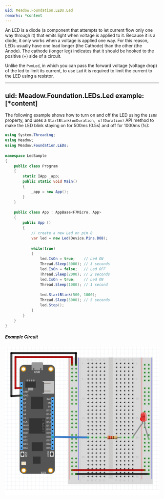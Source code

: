 ```yaml
---
uid: Meadow.Foundation.LEDs.Led
remarks: *content
---
```


An LED is a diode (a component that attempts to let current flow only one way through it) that emits light when voltage is applied to it. Because it is a diode, it only works when a voltage is applied one way. For this reason, LEDs usually have one lead longer (the Cathode) than the other (the Anode). The cathode (longer leg) indicates that it should be hooked to the positive (+) side of a circuit.

Unlike the `PwmLed`, in which you can pass the forward voltage (voltage drop) of the led to limit its current, to use `Led` it is required to limit the current to the LED using a resistor.

---
uid: Meadow.Foundation.LEDs.Led
example: [*content]
---

The following example shows how to turn on and off the LED using the `IsOn` property, and uses a `StartBlink(onDuration, offDuration)` API method to make the LED blink staying on for 500ms (0.5s) and off for 1000ms (1s):

```csharp
using System.Threading;
using Meadow;
using Meadow.Foundation.LEDs;

namespace LedSample
{
    public class Program
    {
        static IApp _app; 
        public static void Main()
        {
            _app = new App();
        }
    }
    
    public class App : AppBase<F7Micro, App>
    {
        public App ()
        {
            // create a new Led on pin 8
            var led = new Led(Device.Pins.D08);

            while(true)
            {
                led.IsOn = true;    // Led ON
                Thread.Sleep(3000); // 3 seconds
                led.IsOn = false;   // Led OFF
                Thread.Sleep(2000); // 2 seconds
                led.IsOn = true;    // Led ON
                Thread.Sleep(1000); // 1 second

                led.StartBlink(500, 1000);
                Thread.Sleep(5000); // 5 seconds
                led.Stop();
            }
        }
    }
}
```

##### Example Circuit

![](../../API_Assets/Meadow.Foundation.LEDs.Led/Led_bb.svg)